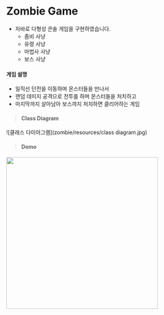 # Zombie Game
- 자바로 다형성 콘솔 게임을 구현하였습니다.
	- 좀비 사냥
	- 유령 사냥
	- 마법사 사냥
	- 보스 사냥

#### 게임 설명
- 일직선 던전을 이동하며 몬스터들을 만나서
- 랜덤 데미지 공격으로 전투를 하며 몬스터들을 처치하고
- 마지막까지 살아남아 보스까지 처치하면 클리어하는 게임

> #### Class Diagram
![클래스 다이아그램](zombie/resources/class diagram.jpg)

> #### Demo
<img src= "링크" width="400px">
